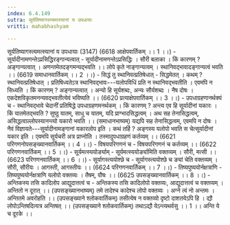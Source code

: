 ```yaml
---
index: 6.4.149
sutra: सूर्यतिष्यागस्त्यमत्स्यानां य उपधायाः
vritti: mahabhashyam

---
```

 सूर्यतिष्यागस्त्यमत्स्यानां य उपधायाः (3147) (6618 आक्षेपवार्तिकम् ।। 1 ।।) - सूर्यादीनामणन्तेऽप्रसिद्धिरङ्गान्यत्वात् - सूर्यादीनामणन्तेऽप्रसिद्धिः । सौरी बलाका । किं कारणम् ? अङ्गान्यत्वात् । अणन्तमेतदङ्गमन्यद्भवति ।। लोपे कृते नाङ्गान्यत्वम् । स्थानिवद्भावादङ्गान्यत्वं भवति ।। (6619 समाधानवार्तिकम् ।। 2 ।।) - सिद्धं तु स्थानिवत्प्रतिषेधात् - सिद्धमेतत् । कथम् ? स्थानिवत्प्रतिषेधात् । प्रतिषिध्यतेऽत्र स्थानिवद्भावः---यलोपविधिं प्रति न स्थानिवद्भवतीति । एवमपि न सिध्यति । किं कारणम् ? अङ्गान्यत्वात् । अन्यो हि सूर्यशब्दः, अन्यः सौर्यशब्दः । नैष दोषः । एकदेशविकृतमनन्यवद्भवतीत्येवं भविष्यति ।। (6620 प्रत्याक्षेपवार्तिकम् ।। 3 ।।) - उपधाग्रहणानर्थक्यं च - स्थानिवद्भावे चेदानीं प्रतिषिद्धे उपधाग्रहणमनर्थकम् । किं कारणम् ? अन्त्य एव हि सूर्यादीनां यकारः । किं यातमेतद्भवति ? सुष्ठु यातम्, साधु च यातम्, यदि प्राग्भादसिद्धत्वम् । अथ सह तेनासिद्धत्वम्, असिद्धत्वाल्लोपस्यानन्त्यो यकारो भवति ।। (समाधानभाष्यम्) यद्यपि सह तेनासिद्धत्वम्, एवमपि न दोषः । नैवं विज्ञायते---सूर्यादीनामङ्गानां यकारलोप इति । कथं तर्हि ? अङ्गस्य यलोपो भवति स चेत्सूर्यादीनां यकार इति । एवमपि सूर्यचरी अत्र प्राप्नोति । तस्मादुपधाग्रहणं कर्तव्यम् ।। (6621 परिगणनोपसङ्ख्यानवार्तिकम् ।। 4 ।।) - विषयपरिगणनं च - विषयपरिगणनं च कर्तव्यम् ।। (6622 परिगणनवार्तिकम् ।। 5 ।।) - सूर्यमत्स्ययोर्ङ्याम् - सूर्यमत्स्ययोर्ङ्यामिति वक्तव्यम् । सौरी, मत्सी ।। (6623 परिगणनवार्तिकम् ।। 6 ।।) - सूर्यागस्त्ययोश्छे च - सूर्यागस्त्ययोश्छे च ङ्यां चेति वक्तव्यम् । सौरी, सौरीयः । आगस्ती, आगस्तीयः ।। (6624 परिगणनवार्तिकम् ।। 7 ।।) - तिष्यपुष्ययोर्नक्षत्राणि - तिष्यपुष्ययोर्नक्षत्राणि यलोपो वक्तव्यः । तैषम्, पौषः ।। (6625 उपसङ्ख्यानवार्तिकम् ।। 8 ।।) - अन्तिकस्य तसि कादिलोप आद्युदात्तत्वं च - अन्तिकस्य तसि कादिलोपो वक्तव्यः, आद्युदात्तत्वं च वक्तव्यम् । अन्तितो न दूरात् ।। (उपसङ्ख्यानभाष्यम्) तमे तादेश्च कादेश्च लोपो वक्तव्यः । अग्ने त्वं नो अन्तमः । अन्तितमे अवरोहति ।। (उपसङ्ख्याने श्लोकवार्तिकम्) तसीत्येष न वक्तव्यो दृष्टो दाशतयेऽपि हि । द्यौ लोपोऽन्तिषदित्यत्र अन्तिषत् ।। (उपसङ्ख्याने श्लोकवार्तिकम्) तथाऽद्यौ येऽन्त्यथर्वसु ।। 1 ।। अन्ति ये च दूरके ।। 